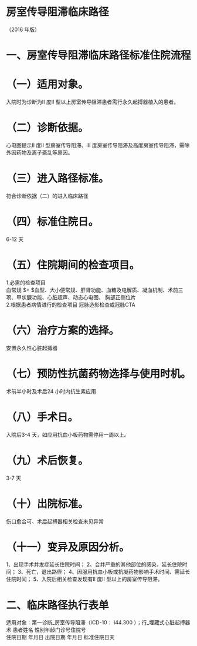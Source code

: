 # 房室传导阻滞临床路径  
（2016 年版）  
# 一、房室传导阻滞临床路径标准住院流程  
# （一）适用对象。  
入院时为诊断为II 度II 型以上房室传导阻滞患者需行永久起搏器植入的患者。  
# （二）诊断依据。  
心电图提示II 度II 型房室传导阻滞、III 度房室传导阻滞及高度房室传导阻滞，需除外因药物及离子紊乱等原因。  
# （三）进入路径标准。  
符合诊断依据（二）的进入临床路径  
# （四）标准住院日。  
6-12 天  
# （五）住院期间的检查项目。  
1.必需的检查项目  
血常规 $+ $血型、大小便常规、肝肾功能、血糖及电解质、凝血机制、术前三项、甲状腺功能、心脏超声、动态心电图、 胸部正侧位片  
2.根据患者病情进行的检查项目 冠脉造影检查或冠脉CTA  
# （六）治疗方案的选择。  
安置永久性心脏起搏器  
# （七）预防性抗菌药物选择与使用时机。  
术前半小时及术后24 小时内抗生素应用  
# （八）手术日。  
入院后3-4 天，如应用抗血小板药物需停用一周以上。  
# （九）术后恢复。  
3-7 天  
# （十）出院标准。  
伤口愈合可、术后起搏器相关检查未见异常  
# （十一）变异及原因分析。  
1、出现手术并发症延长住院时间； 2、合并严重的其他部位的感染，延长住院时间； 3、死亡，退出路径； 4、因服用抗血小板或抗凝药物影响手术时间、需延长住院时间； 5、入院后相关检查发现有II 度II 型以上的房室传导阻滞。  
# 二、临床路径执行表单  
适用对象：第一诊断_房室传导阻滞（ICD-10： I44.300 ）；行_埋藏式心脏起搏器术 患者姓名  性别年龄门诊号住院号  
住院日期  年月日   出院日期  年月日  标准住院日天  
